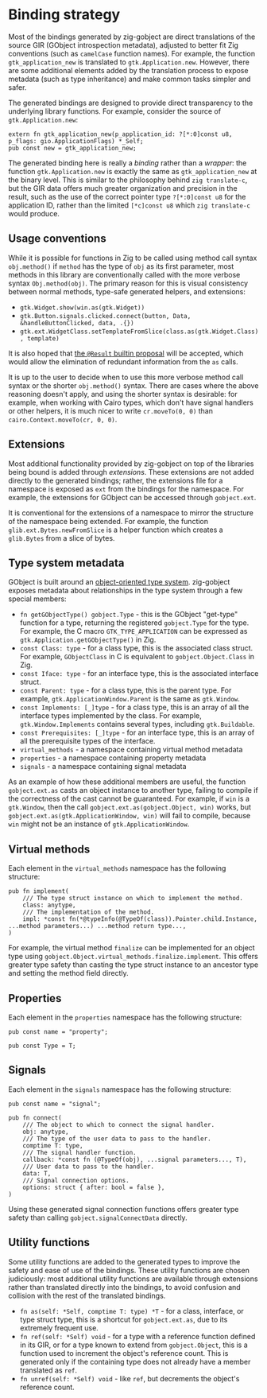 # Binding strategy

Most of the bindings generated by zig-gobject are direct translations of the
source GIR (GObject introspection metadata), adjusted to better fit Zig
conventions (such as `camelCase` function names). For example, the function
`gtk_application_new` is translated to `gtk.Application.new`. However, there are
some additional elements added by the translation process to expose metadata
(such as type inheritance) and make common tasks simpler and safer.

The generated bindings are designed to provide direct transparency to the
underlying library functions. For example, consider the source of
`gtk.Application.new`:

```zig
extern fn gtk_application_new(p_application_id: ?[*:0]const u8, p_flags: gio.ApplicationFlags) *_Self;
pub const new = gtk_application_new;
```

The generated binding here is really a _binding_ rather than a _wrapper_: the
function `gtk.Application.new` is exactly the same as `gtk_application_new` at
the binary level. This is similar to the philosophy behind `zig translate-c`,
but the GIR data offers much greater organization and precision in the result,
such as the use of the correct pointer type `?[*:0]const u8` for the application
ID, rather than the limited `[*c]const u8` which `zig translate-c` would
produce.

## Usage conventions

While it is possible for functions in Zig to be called using method call syntax
`obj.method()` if `method` has the type of `obj` as its first parameter, most
methods in this library are conventionally called with the more verbose syntax
`Obj.method(obj)`. The primary reason for this is visual consistency between
normal methods, type-safe generated helpers, and extensions:

- `gtk.Widget.show(win.as(gtk.Widget))`
- `gtk.Button.signals.clicked.connect(button, Data, &handleButtonClicked, data, .{})`
- `gtk.ext.WidgetClass.setTemplateFromSlice(class.as(gtk.Widget.Class), template)`

It is also hoped that [the `@Result` builtin
proposal](https://github.com/ziglang/zig/issues/16313) will be accepted, which
would allow the elimination of redundant information from the `as` calls.

It is up to the user to decide when to use this more verbose method call syntax
or the shorter `obj.method()` syntax. There are cases where the above reasoning
doesn't apply, and using the shorter syntax is desirable: for example, when
working with Cairo types, which don't have signal handlers or other helpers, it
is much nicer to write `cr.moveTo(0, 0)` than `cairo.Context.moveTo(cr, 0, 0)`.

## Extensions

Most additional functionality provided by zig-gobject on top of the libraries
being bound is added through _extensions_. These extensions are not added
directly to the generated bindings; rather, the extensions file for a namespace
is exposed as `ext` from the bindings for the namespace. For example, the
extensions for GObject can be accessed through `gobject.ext`.

It is conventional for the extensions of a namespace to mirror the structure of
the namespace being extended. For example, the function
`glib.ext.Bytes.newFromSlice` is a helper function which creates a `glib.Bytes`
from a slice of bytes.

## Type system metadata

GObject is built around an [object-oriented type
system](https://docs.gtk.org/gobject/concepts.html). zig-gobject exposes
metadata about relationships in the type system through a few special members:

- `fn getGObjectType() gobject.Type` - this is the GObject "get-type" function
  for a type, returning the registered `gobject.Type` for the type. For example,
  the C macro `GTK_TYPE_APPLICATION` can be expressed as
  `gtk.Application.getGObjectType()` in Zig.
- `const Class: type` - for a class type, this is the associated class struct.
  For example, `GObjectClass` in C is equivalent to `gobject.Object.Class` in
  Zig.
- `const Iface: type` - for an interface type, this is the associated interface
  struct.
- `const Parent: type` - for a class type, this is the parent type. For example,
  `gtk.ApplicationWindow.Parent` is the same as `gtk.Window`.
- `const Implements: [_]type` - for a class type, this is an array of all the
  interface types implemented by the class. For example, `gtk.Window.Implements`
  contains several types, including `gtk.Buildable`.
- `const Prerequisites: [_]type` - for an interface type, this is an array of all
  the prerequisite types of the interface.
- `virtual_methods` - a namespace containing virtual method metadata
- `properties` - a namespace containing property metadata
- `signals` - a namespace containing signal metadata

As an example of how these additional members are useful, the function
`gobject.ext.as` casts an object instance to another type, failing to compile if
the correctness of the cast cannot be guaranteed. For example, if `win` is a
`gtk.Window`, then the call `gobject.ext.as(gobject.Object, win)` works, but
`gobject.ext.as(gtk.ApplicationWindow, win)` will fail to compile, because `win`
might not be an instance of `gtk.ApplicationWindow`.

## Virtual methods

Each element in the `virtual_methods` namespace has the following structure:

```zig
pub fn implement(
    /// The type struct instance on which to implement the method.
    class: anytype,
    /// The implementation of the method.
    impl: *const fn(*@typeInfo(@TypeOf(class)).Pointer.child.Instance, ...method parameters...) ...method return type...,
)
```

For example, the virtual method `finalize` can be implemented for an object type
using `gobject.Object.virtual_methods.finalize.implement`. This offers greater
type safety than casting the type struct instance to an ancestor type and
setting the method field directly.

## Properties

Each element in the `properties` namespace has the following structure:

```zig
pub const name = "property";

pub const Type = T;
```

## Signals

Each element in the `signals` namespace has the following structure:

```zig
pub const name = "signal";

pub fn connect(
    /// The object to which to connect the signal handler.
    obj: anytype,
    /// The type of the user data to pass to the handler.
    comptime T: type,
    /// The signal handler function.
    callback: *const fn (@TypeOf(obj), ...signal parameters..., T),
    /// User data to pass to the handler.
    data: T,
    /// Signal connection options.
    options: struct { after: bool = false },
)
```

Using these generated signal connection functions offers greater type safety
than calling `gobject.signalConnectData` directly.

## Utility functions

Some utility functions are added to the generated types to improve the safety
and ease of use of the bindings. These utility functions are chosen judiciously:
most additional utility functions are available through extensions rather than
translated directly into the bindings, to avoid confusion and collision with the
rest of the translated bindings.

- `fn as(self: *Self, comptime T: type) *T` - for a class, interface, or type
  struct type, this is a shortcut for `gobject.ext.as`, due to its extremely
  frequent use.
- `fn ref(self: *Self) void` - for a type with a reference function defined in
  its GIR, or for a type known to extend from `gobject.Object`, this is a
  function used to increment the object's reference count. This is generated
  only if the containing type does not already have a member translated as
  `ref`.
- `fn unref(self: *Self) void` - like `ref`, but decrements the object's
  reference count.

